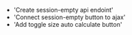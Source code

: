 + 'Create session-empty api endoint'
+ 'Connect session-empty button to ajax'
+ 'Add toggle size auto calculate button'
